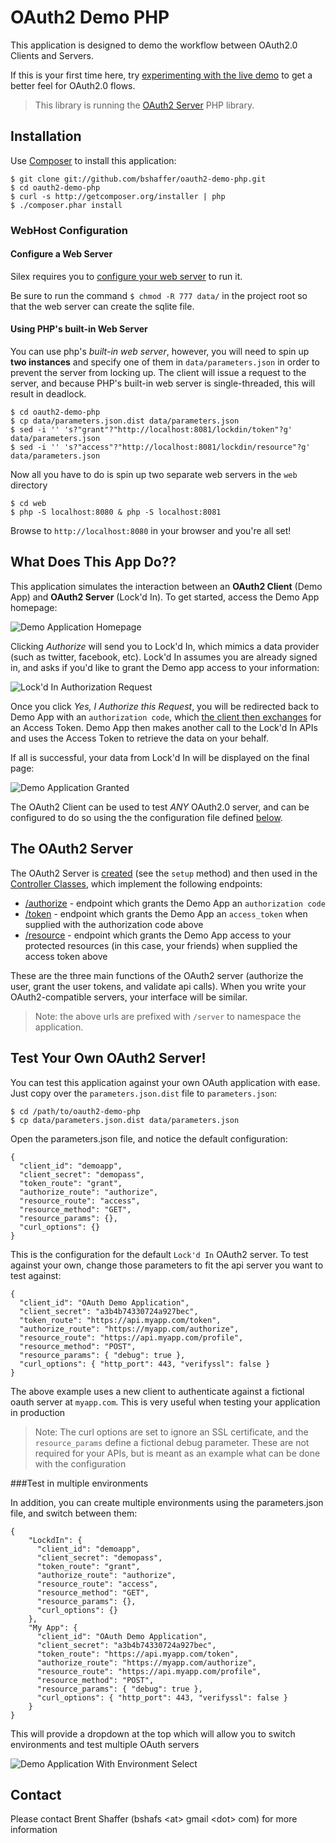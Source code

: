 OAuth2 Demo PHP
===============

This application is designed to demo the workflow between OAuth2.0 Clients and Servers.

If this is your first time here, try [experimenting with the live demo](http://brentertainment.com/oauth2/) to get a better feel for OAuth2.0 flows.

> This library is running the [OAuth2 Server](https://github.com/bshaffer/oauth2-server-php) PHP library.

Installation
------------

Use [Composer](http://getcomposer.org/) to install this application:

    $ git clone git://github.com/bshaffer/oauth2-demo-php.git
    $ cd oauth2-demo-php
    $ curl -s http://getcomposer.org/installer | php
    $ ./composer.phar install

### WebHost Configuration

#### Configure a Web Server

Silex requires you to [configure your web server](http://silex.sensiolabs.org/doc/web_servers.html) to run it.

Be sure to run the command `$ chmod -R 777 data/` in the project root so that the web server can create the sqlite file.

#### Using PHP's built-in Web Server

You can use php's *built-in web server*, however, you will need to spin up **two instances** and specify one of
them in `data/parameters.json` in order to prevent the server from locking up. The client will issue a request
to the server, and because PHP's built-in web server is single-threaded, this will result in deadlock.

```
$ cd oauth2-demo-php
$ cp data/parameters.json.dist data/parameters.json
$ sed -i '' 's?"grant"?"http://localhost:8081/lockdin/token"?g' data/parameters.json
$ sed -i '' 's?"access"?"http://localhost:8081/lockdin/resource"?g' data/parameters.json
```

Now all you have to do is spin up two separate web servers in the `web` directory

```
$ cd web
$ php -S localhost:8080 & php -S localhost:8081
```

Browse to `http://localhost:8080` in your browser and you're all set!

What Does This App Do??
-----------------------

This application simulates the interaction between an **OAuth2 Client** (Demo App) and **OAuth2 Server** (Lock'd In). To get started,
access the Demo App homepage:

![Demo Application Homepage](http://brentertainment.com/other/screenshots/demoapp-authorize.png)

Clicking *Authorize* will send you to Lock'd In, which mimics a data provider (such as twitter, facebook, etc).
Lock'd In assumes you are already signed in, and asks if you'd like to grant the Demo app access
to your information:

![Lock'd In Authorization Request](http://brentertainment.com/other/screenshots/lockdin-authorize.png)

Once you click *Yes, I Authorize this Request*, you will be redirected back to Demo App with an `authorization
code`, which
[the client then exchanges](https://github.com/bshaffer/oauth2-server-demo/blob/master/src/OAuth2DemoClient/Controllers/ReceiveAuthorizationCode.php)
for an Access Token.  Demo App then makes another call to the Lock'd In APIs and uses the Access Token to retrieve
the data on your behalf.

If all is successful, your data from Lock'd In will be displayed on the final page:

![Demo Application Granted](http://brentertainment.com/other/screenshots/demoapp-granted.png)

The OAuth2 Client can be used to test *ANY* OAuth2.0 server, and can be configured to do so using the
the configuration file defined [below](#test-your-own-oauth2-server).

The OAuth2 Server
-----------------

The OAuth2 Server is [created](https://github.com/bshaffer/oauth2-demo-php/blob/master/src/OAuth2Demo/Server/Server.php) (see the `setup` method) and then used in the [Controller Classes](https://github.com/bshaffer/oauth2-demo-php/blob/master/src/OAuth2Demo/Server/Controllers), which implement
the following endpoints:

   * [/authorize](https://github.com/bshaffer/oauth2-demo-php/blob/master/src/OAuth2Demo/Server/Controllers/Authorize.php) - endpoint which grants the Demo App an `authorization code`
   * [/token](https://github.com/bshaffer/oauth2-demo-php/blob/master/src/OAuth2Demo/Server/Controllers/Token.php) - endpoint which grants the Demo App an `access_token` when supplied with the authorization code above
   * [/resource](https://github.com/bshaffer/oauth2-demo-php/blob/master/src/OAuth2Demo/Server/Controllers/Resource.php) - endpoint which grants the Demo App access to your protected resources (in this case, your friends) when supplied the access token above

These are the three main functions of the OAuth2 server (authorize the user, grant the user tokens, and validate api calls).  When you write your OAuth2-compatible servers, your interface will be similar.

> Note: the above urls are prefixed with `/server` to namespace the application.

Test Your Own OAuth2 Server!
----------------------------

You can test this application against your own OAuth application with ease.  Just copy over the `parameters.json.dist` file to `parameters.json`:

    $ cd /path/to/oauth2-demo-php
    $ cp data/parameters.json.dist data/parameters.json

Open the parameters.json file, and notice the default configuration:

    {
      "client_id": "demoapp",
      "client_secret": "demopass",
      "token_route": "grant",
      "authorize_route": "authorize",
      "resource_route": "access",
      "resource_method": "GET",
      "resource_params": {},
      "curl_options": {}
    }

This is the configuration for the default `Lock'd In` OAuth2 server.  To test against your own, change those parameters to fit the api server
you want to test against:

    {
      "client_id": "OAuth Demo Application",
      "client_secret": "a3b4b74330724a927bec",
      "token_route": "https://api.myapp.com/token",
      "authorize_route": "https://myapp.com/authorize",
      "resource_route": "https://api.myapp.com/profile",
      "resource_method": "POST",
      "resource_params": { "debug": true },
      "curl_options": { "http_port": 443, "verifyssl": false }
    }

The above example uses a new client to authenticate against a fictional oauth server at `myapp.com`.
This is very useful when testing your application in production

>  Note: The curl options are set to ignore an SSL certificate, and the `resource_params` define a fictional debug parameter.
>  These are not required for your APIs, but is meant as an example what can be done with the configuration

###Test in multiple environments

In addition, you can create multiple environments using the parameters.json file, and switch between them:

    {
        "LockdIn": {
          "client_id": "demoapp",
          "client_secret": "demopass",
          "token_route": "grant",
          "authorize_route": "authorize",
          "resource_route": "access",
          "resource_method": "GET",
          "resource_params": {},
          "curl_options": {}
        },
        "My App": {
          "client_id": "OAuth Demo Application",
          "client_secret": "a3b4b74330724a927bec",
          "token_route": "https://api.myapp.com/token",
          "authorize_route": "https://myapp.com/authorize",
          "resource_route": "https://api.myapp.com/profile",
          "resource_method": "POST",
          "resource_params": { "debug": true },
          "curl_options": { "http_port": 443, "verifyssl": false }
        }
    }

This will provide a dropdown at the top which will allow you to switch environments and test multiple OAuth servers

![Demo Application With Environment Select](http://brentertainment.com/other/screenshots/demoapp-environment-select.png)

Contact
-------

Please contact Brent Shaffer (bshafs \<at\> gmail \<dot\> com) for more information
